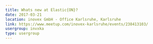 ```yaml
---
title: Whats new at Elastic{ON}?
date: 2017-03-21
location: inovex GmbH - Office Karlsruhe, Karlsruhe
link: https://www.meetup.com/inovex-karlsruhe/events/238413103/
usergroup: invxka
type: usergroup
---
```

